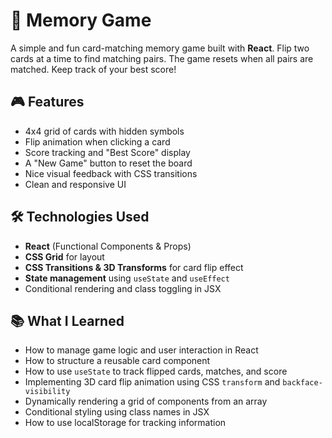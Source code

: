 # 🧠 Memory Game

A simple and fun card-matching memory game built with **React**. Flip two cards at a time to find matching pairs. The game resets when all pairs are matched. Keep track of your best score!

## 🎮 Features

- 4x4 grid of cards with hidden symbols
- Flip animation when clicking a card
- Score tracking and "Best Score" display
- A "New Game" button to reset the board
- Nice visual feedback with CSS transitions
- Clean and responsive UI

## 🛠️ Technologies Used

- **React** (Functional Components & Props)
- **CSS Grid** for layout
- **CSS Transitions & 3D Transforms** for card flip effect
- **State management** using `useState` and `useEffect`
- Conditional rendering and class toggling in JSX

## 📚 What I Learned

- How to manage game logic and user interaction in React
- How to structure a reusable card component
- How to use `useState` to track flipped cards, matches, and score
- Implementing 3D card flip animation using CSS `transform` and `backface-visibility`
- Dynamically rendering a grid of components from an array
- Conditional styling using class names in JSX
- How to use localStorage for tracking information

